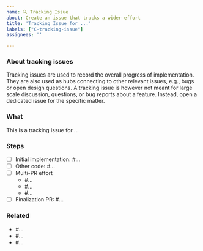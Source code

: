```yaml
---
name: 🔍 Tracking Issue
about: Create an issue that tracks a wider effort
title: 'Tracking Issue for ...'
labels: ["C-tracking-issue"]
assignees: ''

---
```


<!-- Consider keeping the following section in the issue. -->
### About tracking issues
Tracking issues are used to record the overall progress of implementation.
They are also used as hubs connecting to other relevant issues, e.g., bugs or open design questions.
A tracking issue is however not meant for large scale discussion, questions, or bug reports about a feature.
Instead, open a dedicated issue for the specific matter.

### What
This is a tracking issue for ...

### Steps
<!--
Describe the steps required to bring this effort to completion.

For larger features, more steps might be involved.
If the feature is changed later, please add those PRs here as well.
-->

- [ ] Initial implementation: #...
- [ ] Other code: #...
- [ ] Multi-PR effort
    - #...
    - #...
    - #...
- [ ] Finalization PR: #...

### Related
<!-- Link any related issues/PRs here. -->

- #...
- #...
- #...

